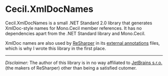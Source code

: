 # Cecil.XmlDocNames
Cecil.XmlDocNames is a small .NET Standard 2.0 library that generates XmlDoc-style names for Mono.Cecil member references. It has no dependencies apart from the .NET Standard library and Mono.Cecil.

XmlDoc names are also used by [ReSharper](https://www.jetbrains.com/resharper/) in its [external annotations](https://www.jetbrains.com/help/resharper/Code_Analysis__External_Annotations.html) files, which is why I wrote this library in the first place.

---

*Disclaimer:* The author of this library is in no way affiliated to [JetBrains s.r.o.](https://www.jetbrains.com/) (the makers of ReSharper) other than being a satisfied cutomer.